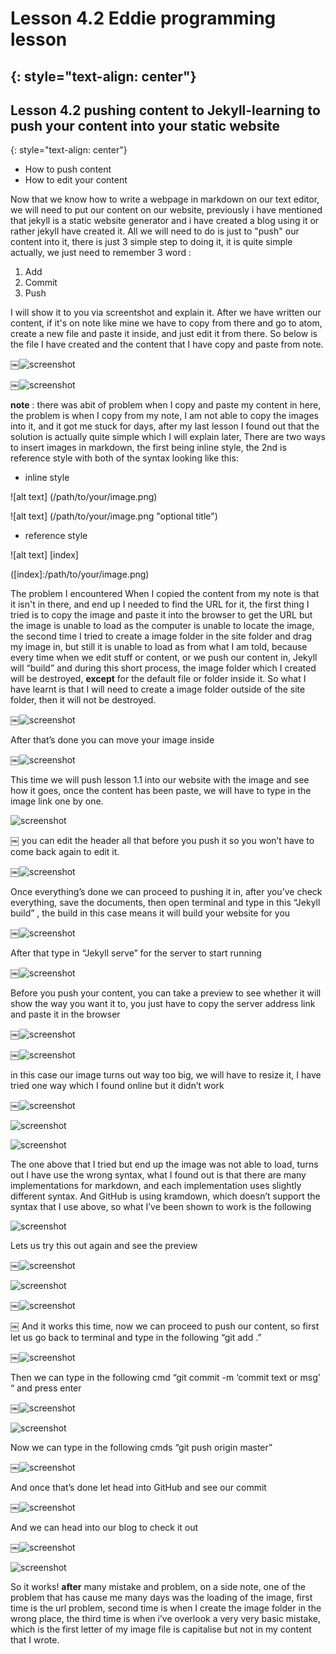 # Lesson 4.2 Eddie programming lesson
{: style="text-align: center"}
----------------------------------------

## Lesson 4.2 pushing content to Jekyll-learning to push your content into your static website
{: style="text-align: center"}




- How to push content
- How to edit your content




Now that we know how to write a webpage in markdown on our text editor, we will need to put our content on our website, previously i have mentioned that jekyll is a static website generator and i have created a blog using it or rather jekyll have created it.
All we will need to do is just to "push" our content into it, there is just 3 simple step to doing it, it is quite simple actually, we just need to remember 3 word :

1. Add
2. Commit
3. Push

I will show it to you via screentshot and explain it.
After we have written our content, if it's on note like mine we have to copy from there and go to atom, create a new file and paste it inside, and just edit it from there. So below is the file I have created and the content that I have copy and paste from note.

￼![screenshot][id]

[id]:/images/Lesson4.2/Photo1.png

￼![screenshot][id1]

[id1]:/images/Lesson4.2/Photo2.png

**note** : there was abit of problem when I copy and paste my content in here, the problem is when I copy from my note, I am not able to copy the images into it, and it got me stuck for days, after my last lesson I found out that the solution is actually quite simple which I will explain later, There are two ways to insert images in markdown, the first being inline style, the 2nd is reference style with both of the syntax looking like this:

- inline style

![alt text] (/path/to/your/image.png)

![alt text] (/path/to/your/image.png "optional title")

- reference style

![alt text] [index]

([index]:/path/to/your/image.png)

The problem I encountered When I copied the content from my note is that it isn't in there, and end up I needed to find the URL for it, the first thing I tried is to copy the image and paste it into the browser to get the URL but the image is unable to load as the computer is unable to locate the image, the second time I tried to create a image folder in the site folder and drag my image in, but still it is unable to load as from what I am told, because every time when we edit stuff or content, or we push our content in, Jekyll will “build” and during this short process, the image folder which I created will be destroyed, **except** for the default file or folder inside it. So what I have learnt is that I will need to create a image folder outside of the site folder, then it will not be destroyed.

￼![screenshot][id2]

[id2]:/images/Lesson4.2/Photo3.png

After that’s done you can move your image inside

￼![screenshot][id3]

[id3]:/images/Lesson4.2/Photo4.png

This time we will push lesson 1.1 into our website with the image and see how it goes, once the content has been paste, we will have to type in the image link one by one.

![screenshot][id4]

[id4]:/images/Lesson4.2/Photo5.png
￼
you can edit the header all that before you push it so you won’t have to come back again to edit it.

￼![screenshot][id5]

[id5]:/images/Lesson4.2/Photo6.png

Once everything’s done we can proceed to pushing it in, after you’ve check everything, save the documents, then open terminal and type in this “Jekyll build” , the build in this case means it will build your website for you

￼![screenshot][id6]

[id6]:/images/Lesson4.2/Photo7.png

After that type in “Jekyll serve” for the server to start running

￼![screenshot][id7]

[id7]:/images/Lesson4.2/Photo8.png

Before you push your content, you can take a preview to see whether it will show the way you want it to, you just have to copy the server address link and paste it in the browser

￼![screenshot][id8]

[id8]:/images/Lesson4.2/Photo9.png

￼![screenshot][id9]

[id9]:/images/Lesson4.2/Photo10.png

in this case our image turns out way too big, we will have to resize it, I have tried one way which I found online but it didn’t work

￼![screenshot][id10]

[id10]:/images/Lesson4.2/Photo11.png

![screenshot][id11]

[id11]:/images/Lesson4.2/Photo12.png

![screenshot][id12]

[id12]:/images/Lesson4.2/Photo13.png

The one above that I tried but end up the image was not able to load, turns out I have use the wrong syntax, what I found out is that there are many implementations for markdown, and each implementation uses slightly different syntax. And GitHub is using kramdown, which doesn’t support the syntax that I use above, so what I’ve been shown to work is the following

![screenshot][id13]

[id13]:/images/Lesson4.2/Photo14.png

Lets us try this out again and see the preview

￼![screenshot][id14]

[id14]:/images/Lesson4.2/Photo15.png

![screenshot][id15]

[id15]:/images/Lesson4.2/Photo16.png

￼![screenshot][id16]

[id16]:/images/Lesson4.2/Photo17.png

￼
And it works this time, now we can proceed to push our content, so first let us go back to terminal and type in the following “git add .”

￼![screenshot][id17]

[id17]:/images/Lesson4.2/Photo18.png

Then we can type in the following cmd “git commit -m ‘commit text or msg’ “ and press enter

￼![screenshot][id18]

[id18]:/images/Lesson4.2/Photo19.png


![screenshot][id19]

[id19]:/images/Lesson4.2/Photo20.png

Now we can type in the following cmds “git push origin master”

￼![screenshot][id20]

[id20]:/images/Lesson4.2/Photo21.png

And once that’s done let head into GitHub and see our commit

￼![screenshot][id21]

[id21]:/images/Lesson4.2/Photo22.png

And we can head into our blog to check it out

￼![screenshot][id22]

[id22]:/images/Lesson4.2/Photo23.png

![screenshot][id23]

[id23]:/images/Lesson4.2/Photo24.png

So it works! **after** many mistake and problem, on a side note, one of the problem that has cause me many days was the loading of the image, first time is the url problem, second time is when I create the image folder in the wrong place, the third time is when i’ve overlook a very very basic mistake, which is the first letter of my image file is capitalise but not in my content that I wrote.
